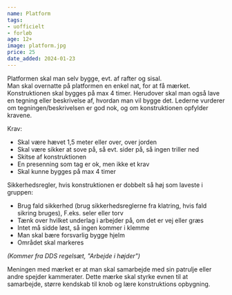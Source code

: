 ```yaml
---
name: Platform
tags:
- uofficielt
- forløb
age: 12+
image: platform.jpg
price: 25
date_added: 2024-01-23
---
```

Platformen skal man selv bygge, evt. af rafter og sisal.  
Man skal overnatte på platformen en enkel nat, for at få mærket.  
Konstruktionen skal bygges på max 4 timer. Herudover skal man også lave en tegning eller beskrivelse af, hvordan man vil bygge det. Lederne 
vurderer om tegningen/beskrivelsen er god nok, og om konstruktionen opfylder kravene.

Krav:
- Skal være hævet 1,5 meter eller over, over jorden
- Skal være sikker at sove på, så evt. sider på, så ingen triller ned
- Skitse af konstruktionen
- En presenning som tag er ok, men ikke et krav
- Skal kunne bygges på max 4 timer

Sikkerhedsregler, hvis konstruktionen er dobbelt så høj som laveste i gruppen:

- Brug fald sikkerhed (brug sikkerhedsreglerne fra klatring, hvis fald sikring bruges), F.eks. seler eller torv
- Tænk over hvilket underlag i arbejder på, om det er vej eller græs
- Intet må sidde løst, så ingen kommer i klemme
- Man skal bære forsvarlig bygge hjelm
- Området skal markeres

*(Kommer fra DDS regelsæt, "Arbejde i højder")*

Meningen med mærket er at man skal samarbejde med sin patrulje eller andre spejder kammerater. Dette mærke skal styrke evnen til at samarbejde, større kendskab til knob og lære konstruktions opbygning.